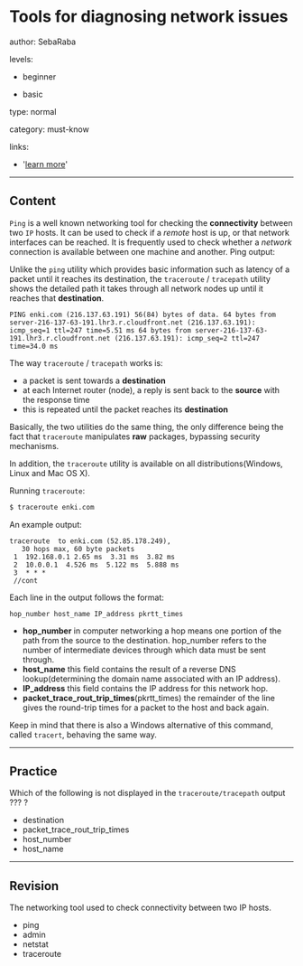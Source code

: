# Tools for diagnosing network issues
author: SebaRaba

levels:

  - beginner

  - basic

type: normal

category: must-know

links:

  - '[learn more](https://shapeshed.com/unix-traceroute/)'

---
## Content

`Ping` is a well known networking tool for checking the **connectivity** between two `IP` hosts. It can be used to check if a *remote* host is up, or that network interfaces can be reached. It is frequently used to check whether a *network* connection is available between one machine and another. Ping output:

Unlike the `ping` utility which provides basic information such as latency of a packet until it reaches its destination, the `traceroute` / `tracepath` utility shows the detailed path it takes through all network nodes up until it reaches that **destination**.

`PING enki.com (216.137.63.191) 56(84) bytes of data.
64 bytes from server-216-137-63-191.lhr3.r.cloudfront.net (216.137.63.191): icmp_seq=1 ttl=247 time=5.51 ms
64 bytes from server-216-137-63-191.lhr3.r.cloudfront.net (216.137.63.191): icmp_seq=2 ttl=247 time=34.0 ms
`

The way `traceroute` / `tracepath` works is:
 - a packet is sent towards a **destination**
 - at each Internet router (node), a reply is sent back to the **source** with the response time
 - this is repeated until the packet reaches its **destination**

Basically, the two utilities do the same thing, the only  difference being the fact that `traceroute` manipulates **raw** packages, bypassing security mechanisms.

In addition, the `traceroute` utility is available on all distributions(Windows, Linux and Mac OS X).

Running `traceroute`:
```bash
$ traceroute enki.com
```

An example output:
```
traceroute  to enki.com (52.85.178.249),
   30 hops max, 60 byte packets
 1  192.168.0.1 2.65 ms  3.31 ms  3.82 ms
 2  10.0.0.1  4.526 ms  5.122 ms  5.888 ms
 3  * * *
 //cont

```
Each line in the output follows the format:

```
hop_number host_name IP_address pkrtt_times
```

- **hop_number** in computer networking a hop means one portion of the path from the source to the destination. hop_number refers to the number of intermediate devices through which data must be sent through. 
- **host_name** this field contains the result of a reverse DNS lookup(determining the domain name associated with an IP address).
- **IP_address** this field contains the IP address for this network hop.
- **packet_trace_rout_trip_times**(pkrtt_times) the remainder of the line gives the round-trip times for a packet to the host and back again.

Keep in mind that there is also a Windows alternative of this command, called `tracert`, behaving the same way.

---
## Practice

Which of the following is not displayed in the `traceroute/tracepath` output
??? ?

* destination
* packet_trace_rout_trip_times
* host_number
* host_name

---
## Revision

The networking tool used to check connectivity between two IP hosts. 

* ping
* admin
* netstat
* traceroute
